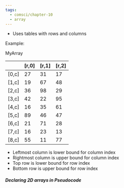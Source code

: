 ```yaml
---
tags:
  - comsci/chapter-10
  - array
---
```

- Uses tables with rows and columns

Example:

MyArray

|  | \[r,0] | \[r,1] | \[r,2] |
| ---- | ---- | ---- | ---- |
| \[0,c] | 27 | 31 | 17 |
| \[1,c] | 19 | 67 | 48 |
| \[2,c] | 36 | 98 | 29 |
| \[3,c] | 42 | 22 | 95 |
| \[4,c] | 16 | 35 | 61 |
| \[5,c] | 89 | 46 | 47 |
| \[6,c] | 21 | 71 | 28 |
| \[7,c] | 16 | 23 | 13 |
| \[8,c] | 55 | 11 | 77 |

- Leftmost column is lower bound for column index
- Rightmost column is upper bound for column index
- Top row is lower bound for row index
- Bottom row is upper bound for row index

##### Declaring 2D arrays in Pseudocode
